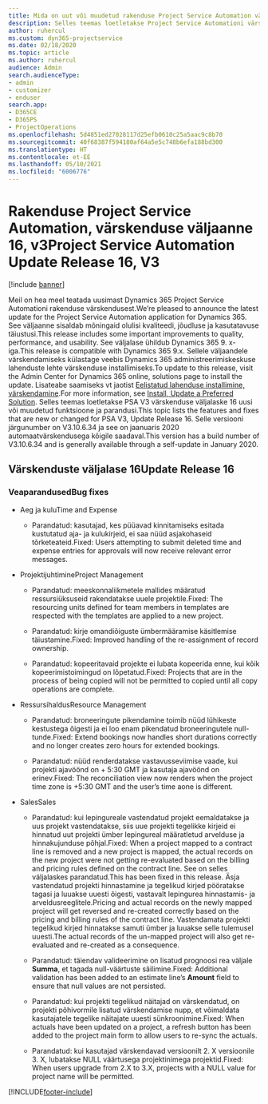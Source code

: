 ```yaml
---
title: Mida on uut või muudetud rakenduse Project Service Automation värskenduse väljaandes 16, V3
description: Selles teemas loetletakse Project Service Automationi värskenduse väljalaske 16, V3 saadaolevaid funktsioone ja parandusi.
author: ruhercul
ms.custom: dyn365-projectservice
ms.date: 02/18/2020
ms.topic: article
ms.author: ruhercul
audience: Admin
search.audienceType:
- admin
- customizer
- enduser
search.app:
- D365CE
- D365PS
- ProjectOperations
ms.openlocfilehash: 5d4851ed27028117d25efb0610c25a5aac9c8b70
ms.sourcegitcommit: 40f68387f594180af64a5e5c748b6efa188bd300
ms.translationtype: HT
ms.contentlocale: et-EE
ms.lasthandoff: 05/10/2021
ms.locfileid: "6006776"
---
```

# <a name="project-service-automation-update-release-16-v3"></a><span data-ttu-id="d77b7-103">Rakenduse Project Service Automation, värskenduse väljaanne 16, v3</span><span class="sxs-lookup"><span data-stu-id="d77b7-103">Project Service Automation Update Release 16, V3</span></span>

[!include [banner](../includes/psa-now-project-operations.md)]

<span data-ttu-id="d77b7-104">Meil on hea meel teatada uusimast Dynamics 365 Project Service Automationi rakenduse värskendusest.</span><span class="sxs-lookup"><span data-stu-id="d77b7-104">We’re pleased to announce the latest update for the Project Service Automation application for Dynamics 365.</span></span> <span data-ttu-id="d77b7-105">See väljaanne sisaldab mõningaid olulisi kvaliteedi, jõudluse ja kasutatavuse täiustusi.</span><span class="sxs-lookup"><span data-stu-id="d77b7-105">This release includes some important improvements to quality, performance, and usability.</span></span>  <span data-ttu-id="d77b7-106">See väljalase ühildub Dynamics 365 9. x-iga.</span><span class="sxs-lookup"><span data-stu-id="d77b7-106">This release is compatible with Dynamics 365 9.x.</span></span> <span data-ttu-id="d77b7-107">Sellele väljaandele värskendamiseks külastage veebis Dynamics 365 administreerimiskeskuse lahenduste lehte värskenduse installimiseks.</span><span class="sxs-lookup"><span data-stu-id="d77b7-107">To update to this release, visit the Admin Center for Dynamics 365 online, solutions page to install the update.</span></span> <span data-ttu-id="d77b7-108">Lisateabe saamiseks vt jaotist [Eelistatud lahenduse installimine, värskendamine](/dynamics365/project-service/upgrade-psa-home-page).</span><span class="sxs-lookup"><span data-stu-id="d77b7-108">For more information, see [Install, Update a Preferred Solution](/dynamics365/project-service/upgrade-psa-home-page).</span></span>
<span data-ttu-id="d77b7-109">Selles teemas loetletakse PSA V3 värskenduse väljalaske 16 uusi või muudetud funktsioone ja parandusi.</span><span class="sxs-lookup"><span data-stu-id="d77b7-109">This topic lists the features and fixes that are new or changed for PSA V3, Update Release 16.</span></span> <span data-ttu-id="d77b7-110">Selle versiooni järgunumber on V3.10.6.34 ja see on jaanuaris 2020 automaatvärskendusega kõigile saadaval.</span><span class="sxs-lookup"><span data-stu-id="d77b7-110">This version has a build number of V3.10.6.34 and is generally available through a self-update in January 2020.</span></span>


## <a name="update-release-16"></a><span data-ttu-id="d77b7-111">Värskenduste väljalase 16</span><span class="sxs-lookup"><span data-stu-id="d77b7-111">Update Release 16</span></span>

### <a name="bug-fixes"></a><span data-ttu-id="d77b7-112">Veaparandused</span><span class="sxs-lookup"><span data-stu-id="d77b7-112">Bug fixes</span></span>

-   <span data-ttu-id="d77b7-113">Aeg ja kulu</span><span class="sxs-lookup"><span data-stu-id="d77b7-113">Time and Expense</span></span>

    -   <span data-ttu-id="d77b7-114">Parandatud: kasutajad, kes püüavad kinnitamiseks esitada kustutatud aja- ja kulukirjeid, ei saa nüüd asjakohaseid tõrketeateid.</span><span class="sxs-lookup"><span data-stu-id="d77b7-114">Fixed: Users attempting to submit deleted time and expense entries for approvals will now receive relevant error messages.</span></span>

-   <span data-ttu-id="d77b7-115">Projektijuhtimine</span><span class="sxs-lookup"><span data-stu-id="d77b7-115">Project Management</span></span>

    -   <span data-ttu-id="d77b7-116">Parandatud: meeskonnaliikmetele mallides määratud ressursiüksuseid rakendatakse uuele projektile.</span><span class="sxs-lookup"><span data-stu-id="d77b7-116">Fixed: The resourcing units defined for team members in templates are respected with the templates are applied to a new project.</span></span>

    -   <span data-ttu-id="d77b7-117">Parandatud: kirje omandiõiguste ümbermääramise käsitlemise täiustamine.</span><span class="sxs-lookup"><span data-stu-id="d77b7-117">Fixed: Improved handling of the re-assignment of record ownership.</span></span>

    -   <span data-ttu-id="d77b7-118">Parandatud: kopeeritavaid projekte ei lubata kopeerida enne, kui kõik kopeerimistoimingud on lõpetatud.</span><span class="sxs-lookup"><span data-stu-id="d77b7-118">Fixed: Projects that are in the process of being copied will not be permitted to copied until all copy operations are complete.</span></span>

-   <span data-ttu-id="d77b7-119">Ressursihaldus</span><span class="sxs-lookup"><span data-stu-id="d77b7-119">Resource Management</span></span>

    -   <span data-ttu-id="d77b7-120">Parandatud: broneeringute pikendamine toimib nüüd lühikeste kestustega õigesti ja ei loo enam pikendatud broneeringutele null-tunde.</span><span class="sxs-lookup"><span data-stu-id="d77b7-120">Fixed: Extend bookings now handles short durations correctly and no longer creates zero hours for extended bookings.</span></span>

    -   <span data-ttu-id="d77b7-121">Parandatud: nüüd renderdatakse vastavusseviimise vaade, kui projekti ajavöönd on + 5:30 GMT ja kasutaja ajavöönd on erinev.</span><span class="sxs-lookup"><span data-stu-id="d77b7-121">Fixed: The reconciliation view now renders when the project time zone is +5:30 GMT and the user’s time aone is different.</span></span>

-   <span data-ttu-id="d77b7-122">Sales</span><span class="sxs-lookup"><span data-stu-id="d77b7-122">Sales</span></span>

    -   <span data-ttu-id="d77b7-123">Parandatud: kui lepingureale vastendatud projekt eemaldatakse ja uus projekt vastendatakse, siis uue projekti tegelikke kirjeid ei hinnatud uut projekti ümber lepingureal määratletud arvelduse ja hinnakujunduse põhjal.</span><span class="sxs-lookup"><span data-stu-id="d77b7-123">Fixed: When a project mapped to a contract line is removed and a new project is mapped, the actual records on the new project were not getting re-evaluated based on the billing and pricing rules defined on the contract line.</span></span> <span data-ttu-id="d77b7-124">See on selles väljalaskes parandatud.</span><span class="sxs-lookup"><span data-stu-id="d77b7-124">This has been fixed in this release.</span></span> <span data-ttu-id="d77b7-125">Äsja vastendatud projekti hinnastamine ja tegelikud kirjed pööratakse tagasi ja luuakse uuesti õigesti, vastavalt lepingurea hinnastamis- ja arveldusreeglitele.</span><span class="sxs-lookup"><span data-stu-id="d77b7-125">Pricing and actual records on the newly mapped project will get reversed and re-created correctly based on the pricing and billing rules of the contract line.</span></span> <span data-ttu-id="d77b7-126">Vastendamata projekti tegelikud kirjed hinnatakse samuti ümber ja luuakse selle tulemusel uuesti.</span><span class="sxs-lookup"><span data-stu-id="d77b7-126">The actual records of the un-mapped project will also get re-evaluated and re-created as a consequence.</span></span>

    -   <span data-ttu-id="d77b7-127">Parandatud: täiendav valideerimine on lisatud prognoosi rea väljale **Summa**, et tagada null-väärtuste säilimine.</span><span class="sxs-lookup"><span data-stu-id="d77b7-127">Fixed: Additional validation has been added to an estimate line’s **Amount** field to ensure that null values are not persisted.</span></span>

    -   <span data-ttu-id="d77b7-128">Parandatud: kui projekti tegelikud näitajad on värskendatud, on projekti põhivormile lisatud värskendamise nupp, et võimaldata kasutajatele tegelike näitajate uuesti sünkroonimine.</span><span class="sxs-lookup"><span data-stu-id="d77b7-128">Fixed: When actuals have been updated on a project, a refresh button has been added to the project main form to allow users to re-sync the actuals.</span></span>

    -   <span data-ttu-id="d77b7-129">Parandatud: kui kasutajad värskendavad versioonilt 2. X versioonile 3. X, lubatakse NULL väärtusega projektinimega projektid.</span><span class="sxs-lookup"><span data-stu-id="d77b7-129">Fixed: When users upgrade from 2.X to 3.X, projects with a NULL value for project name will be permitted.</span></span>



[!INCLUDE[footer-include](../includes/footer-banner.md)]